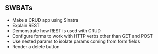 ## SWBATs
- Make a CRUD app using Sinatra
- Explain REST
- Demonstrate how REST is used with CRUD
- Configure forms to work with HTTP verbs other than GET and POST
- Use nested params to isolate params coming from form fields
- Render a delete button
